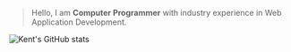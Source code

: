 > Hello, I am **Computer Programmer** with industry experience in Web Application Development.

![Kent's GitHub stats](https://github-readme-stats.vercel.app/api?username=kentlouisetonino&hide=contribs,issues&theme=dark)
